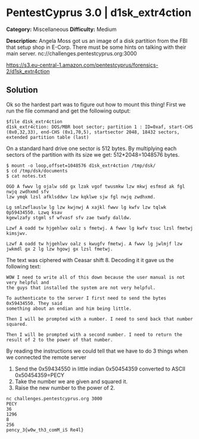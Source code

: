# PentestCyprus 3.0 | d1sk_extr4ction

**Category:** Miscellaneous **Difficulty:** Medium

**Description:** Angela Moss got us an image of a disk partition from the FBI that setup shop in E-Corp. There must be some hints on talking with their main server.
nc://challenges.pentestcyprus.org:3000

https://s3.eu-central-1.amazon.com/pentestcyprus/forensics-2/d1sk_extr4ction

## Solution

Ok so the hardest part was to figure out how to mount this thing! First we run the file command and get the following output:
```
$file d1sk_extr4ction 
d1sk_extr4ction: DOS/MBR boot sector; partition 1 : ID=0xaf, start-CHS (0x0,32,33), end-CHS (0x1,70,5), startsector 2048, 18432 sectors, extended partition table (last)
```
 On a standard hard drive one sector is 512 bytes. By multiplying each sectors of the partition with its size we get: 512*2048=1048576 bytes.
```
$ mount -o loop,offset=1048576 d1sk_extr4ction /tmp/dsk/
$ cd /tmp/dsk/documents
$ cat notes.txt

OGO A fwwv lg ojalw sdd gx lzak vgof twusmkw lzw mkwj esfmsd ak fgl nwjq zwdhxmd sfv
lzw ymqk lzsl afklsddwv lzw kqklwe sjw fgl nwjq zwdhxmd.

Lg smlzwflauslw lg lzw kwjnwj A xajkl fwwv lg kwfv lzw tqlwk 0p59434550. Lzwq ksav
kgewlzafy stgml sf wfvasf sfv zae twafy dalldw.

Lzwf A oadd tw hjgehlwv oalz s fmetwj. A fwwv lg kwfv tsuc lzsl fmetwj kimsjwv.

Lzwf A oadd tw hjgehlwv oalz s kwugfv fmetwj. A fwwv lg jwlmjf lzw jwkmdl gx 2 lg lzw hgowj gx lzsl fmetwj.
```
The text was ciphered with Ceasar shift 8. Decoding it it gave us the following text:
```
WOW I need to write all of this down because the user manual is not very helpful and
the guys that installed the system are not very helpful.

To authenticate to the server I first need to send the bytes 0x59434550. They said
something about an endian and him being little.

Then I will be prompted with a number. I need to send back that number squared.

Then I will be prompted with a second number. I need to return the result of 2 to the power of that number.
```
By reading the instructions we could tell that we have to do 3 things when we connected the remote server
1. Send the 0x59434550 in little indian 0x50454359 converted to ASCII 0x50454359=PECY
2. Take the number we are given and squared it.
3. Raise the new number to the power of 2.
 
```
nc challenges.pentestcyprus.org 3000
PECY
36
1296
8
256
pency_3{w0w_th3_comM_iS Re4l}
```

